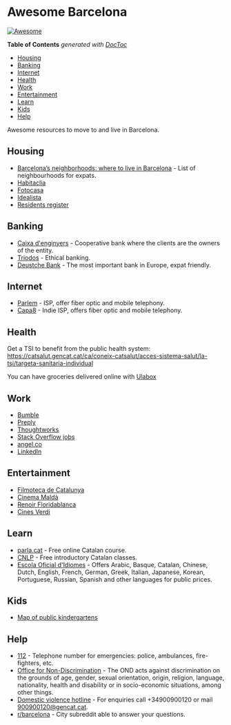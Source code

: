 # Awesome Barcelona

[![Awesome](https://awesome.re/badge.svg)](https://awesome.re)

<!-- START doctoc generated TOC please keep comment here to allow auto update -->
<!-- DON'T EDIT THIS SECTION, INSTEAD RE-RUN doctoc TO UPDATE -->
**Table of Contents**  *generated with [DocToc](https://github.com/thlorenz/doctoc)*

- [Housing](#housing)
- [Banking](#banking)
- [Internet](#internet)
- [Health](#health)
- [Work](#work)
- [Entertainment](#entertainment)
- [Learn](#learn)
- [Kids](#kids)
- [Help](#help)

<!-- END doctoc generated TOC please keep comment here to allow auto update -->


Awesome resources to move to and live in Barcelona.

## Housing
- [Barcelona’s neighborhoods: where to live in Barcelona](https://www.expatica.com/es/moving/location/where-to-live-in-barcelona-101435/) - List of neighbourhoods for expats.
- [Habitaclia](https://english.habitaclia.com/rent-home-in-barcelona/province_barcelona-barcelones-area_6/buscardistrito.htm)
- [Fotocasa](https://www.fotocasa.es/en/rental/homes/barcelona-capital/all-zones/l?latitude=41.3854&longitude=2.1775&combinedLocationIds=724,9,8,232,376,8019,0,0,0)
- [Idealista](https://www.idealista.com/en/alquiler-viviendas/barcelona-barcelona/)
- [Residents register](https://ajuntament.barcelona.cat/novaciutadania/en/residents-register)


## Banking

- [Caixa d'enginyers](https://www.caixaenginyers.com/) - Cooperative bank where the clients are the owners of the entity.
- [Triodos](https://www.triodos.es/) - Ethical banking.
- [Deustche Bank](https://www.deutsche-bank.es/pbc/data/en/en-index.html) - The most important bank in Europe, expat friendly.

## Internet

- [Parlem](https://parlem.com/en/) - ISP, offer fiber optic and mobile telephony.
- [Capa8](https://capa8.net/en/) - Indie ISP, offers fiber optic and mobile telephony.

## Health

Get a TSI to benefit from the public health system: https://catsalut.gencat.cat/ca/coneix-catsalut/acces-sistema-salut/la-tsi/targeta-sanitaria-individual

You can have groceries delivered online with [Ulabox](https://www.ulabox.com/en)

## Work

- [Bumble](https://bumble.com/jobs?location=Barcelona%2C%20BC%2C%20ES)
- [Preply](https://preply.com/en/careers?location=Barcelona%2C+Spain#vacancies)
- [Thoughtworks](https://www.thoughtworks.com/careers/jobs)
- [Stack Overflow jobs](https://stackoverflow.com/jobs?l=Barcelona%2C+Spain&d=20&u=Km)
- [angel.co](https://angel.co/location/barcelona)
- [LinkedIn](https://www.linkedin.com/jobs/jobs-in-barcelona)


## Entertainment

- [Filmoteca de Catalunya](https://www.filmoteca.cat/web/ca/view-agenda-setmanal)
- [Cinema Maldà](http://www.cinemamalda.com/cartelera-dia-dia/)
- [Renoir Floridablanca](https://www.cinesrenoir.com/cine/renoir-floridablanca/cartelera/)
- [Cines Verdi](https://barcelona.cines-verdi.com/cartelera)

## Learn

- [parla.cat](https://www.parla.cat/pres_catalaenlinia/AppPHP/login/index.php?lang=en) - Free online Catalan course.
- [CNLP](https://www.cpnl.cat/cursos-de-catala/cursos-generals/) - Free introductory Catalan classes.
- [Escola Oficial d'Idiomes](https://www.eoibd.cat/en/) - Offers Arabic, Basque, Catalan, Chinese, Dutch, English, French, German, Greek, Italian, Japanese, Korean, Portuguese, Russian, Spanish and other languages for public prices.


## Kids

- [Map of public kindergartens](https://w33.bcn.cat/planolBCN/en/guia/act/municipal-escoles-bressol-D020/angle/44.4/position/430916,4583697/)

## Help

- [112](https://112.gencat.cat/es/el-112/que-es-el-112/index.html) - Telephone number for emergencies: police, ambulances, fire-fighters, etc.
- [Office for Non-Discrimination](https://ajuntament.barcelona.cat/lgtbi/en/services/office-non-discrimination-0) - The OND acts against discrimination on the grounds of age, gender, sexual orientation, origin, religion, language, nationality, health and disability or in socio-economic situations, among other things.
- [Domestic violence hotline](https://dones.gencat.cat/ca/ambits/violencia_masclista/recursos_atencio/telefon_900/) - For enquiries call +34900900120 or mail 900900120@gencat.cat.
- [r/barcelona](http://reddit.com/r/barcelona) - City subreddit able to answer your questions.

